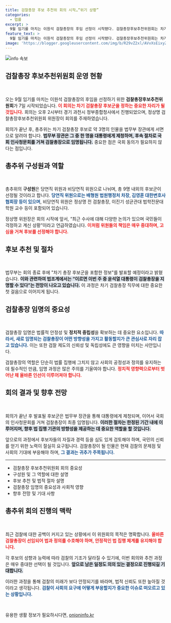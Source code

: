 ```yaml
---
title: 검찰총장 후보 추천위 회의 시작…“위기 상황”
categories:
  - 법률
excerpt: >
  9월 임기를 마치는 이원석 검찰총장의 후임 선정이 시작됐다. 검찰총장후보추천위원회는 차기 후보군을 추리고 있으며, 조만간 윤석열 대통령의 지명도 예상된다. 검찰 내부의 긴장감 속, 새로운 총장은 어떤 변화를 가져올까? 클릭해 확인하세요!
feature_text: >
  9월 임기를 마치는 이원석 검찰총장의 후임 선정이 시작됐다. 검찰총장후보추천위원회는 차기 후보군을 추리고 있으며, 조만간 윤석열 대통령의 지명도 예상된다. 검찰 내부의 긴장감 속, 새로운 총장은 어떤 변화를 가져올까? 클릭해 확인하세요!
image: 'https://blogger.googleusercontent.com/img/b/R29vZ2xl/AVvXsEixyZcFfHzMRdzZMjFBmAUKJYCLCGyLL1o632UiGVXcaFdKo_bkvkuCioo0uUKlGfBVcT3P84aROyZIXSBEx3Aw5nCQ3pTgDom1WDC4m8eifvWiAmWEEVb4x6G_l8C0QH225ldMjyaFvpxGEBGNO37VmDTDMHGhJPq73UglMfDca1-0aw/s1600/blogspot.png'
---
```


<p><img src="https://blogger.googleusercontent.com/img/b/R29vZ2xl/AVvXsEixyZcFfHzMRdzZMjFBmAUKJYCLCGyLL1o632UiGVXcaFdKo_bkvkuCioo0uUKlGfBVcT3P84aROyZIXSBEx3Aw5nCQ3pTgDom1WDC4m8eifvWiAmWEEVb4x6G_l8C0QH225ldMjyaFvpxGEBGNO37VmDTDMHGhJPq73UglMfDca1-0aw/s1600/blogspot.png" alt="info 속보" /></p>

<h2 data-ke-size="size26">검찰총장 후보추천위원회 운영 현황</h2>

<p data-ke-size="size16">&nbsp;</p>

<p>오는 9월 임기를 마치는 이원석 검찰총장의 후임을 선정하기 위한 <b>검찰총장후보추천위원회</b>가 7일 시작되었습니다. <b><span style="color: #ee2323;">이 회의는 차기 검찰총장 후보군을 정하는 중요한 자리가 될 것입니다.</span></b> 회의는 오후 2시부터 경기 과천시 정부종합청사에서 진행되었으며, 정상명 검찰총장후보추천위원회 위원장이 회의를 주재하였습니다. </p>

<p>회의가 끝난 후, 총추위는 차기 검찰총장 후보로 약 3명의 인물을 법무부 장관에게 서면으로 알려야 합니다. <b><span style="background-color: #21538527;">법무부 장관은 그 중 한 명을 대통령에게 제청하며, 후속 절차로 국회 인사청문회를 거쳐 검찰총장으로 임명됩니다.</span></b> 중요한 점은 국회 동의가 필요하지 않다는 점입니다.</p>

<h2 data-ke-size="size26">총추위 구성원과 역할</h2>

<p data-ke-size="size16">&nbsp;</p>

<p>총추위의 <b>구성원</b>은 당연직 위원과 비당연직 위원으로 나뉘며, 총 9명 내외의 후보군이 선정될 것이라고 합니다. <b><span style="color: #1a5490;">당연직 위원으로는 배형원 법원행정처 차장, 김영훈 대한변호사협회장 등이 있으며</span></b>, 비당연직 위원은 정상명 전 검찰총장, 이진기 성균관대 법학전문대학원 교수 등이 포함되어 있습니다.</p>

<p>정상명 위원장은 회의 시작에 앞서, “최근 수사에 대해 다양한 논의가 있으며 국민들이 걱정하고 계신 상황”이라고 언급하였습니다. <b><span style="color: #ee2323;">이처럼 위원들의 책임은 매우 중대하며, 고심을 거쳐 후보를 선정해야 합니다.</span></b></p>

<h2 data-ke-size="size26">후보 추천 및 절차</h2>

<p data-ke-size="size16">&nbsp;</p>

<p>법무부는 회의 종료 후에 "차기 총장 후보군을 포함한 정보"를 발표할 예정이라고 밝혔습니다. <b><span style="background-color: #21538527;">이와 관련하여 법조계에서는 “이르면 이번 주 중 윤석열 대통령이 검찰총장을 지명할 수 있다”는 전망이 나오고 있습니다.</span></b> 이 과정은 차기 검찰총장 직무에 대한 중요한 첫 걸음으로 이어지게 됩니다.</p>

<h2 data-ke-size="size26">검찰총장 임명의 중요성</h2>

<p data-ke-size="size16">&nbsp;</p>

<p>검찰총장 임명은 법률적 안정성 및 <b>정치적 중립성</b>을 확보하는 데 중요한 요소입니다. <b><span style="color: #1a5490;">따라서, 새로 임명되는 검찰총장이 어떤 방향성을 가지고 활동할지가 큰 관심사로 자리 잡고 있습니다.</span></b> 이는 또한 검찰 제도의 신뢰성 및 독립성에도 큰 영향을 미치는 사안입니다.</p>

<p>검찰총장의 역할은 단순히 법률 집행에 그치지 않고 사회의 공정성과 정의를 유지하는 데 필수적인 만큼, 임명 과정은 많은 주의를 기울여야 합니다. <b><span style="color: #ee2323;">정치적 영향력으로부터 벗어난 채 올바른 인선이 이루어져야 합니다.</span></b></p>

<h2 data-ke-size="size26">회의 결과 및 향후 전망</h2>

<p data-ke-size="size16">&nbsp;</p>

<p>회의가 끝난 후 발표될 후보군은 법무부 장관을 통해 대통령에게 제청되며, 이어서 국회의 인사청문회를 거쳐 검찰총장이 최종 임명됩니다. <b><span style="background-color: #21538527;">이러한 절차는 한정된 기간 내에 이루어지며, 향후 법 집행 기관의 방향성을 제공하는 데 중요한 역할을 할 것입니다.</span></b> </p>

<p>앞으로의 과정에서 후보자들의 자질과 경력 등을 심도 있게 검토해야 하며, 국민의 신뢰를 얻기 위한 노력이 절실히 요구됩니다. 검찰총장이 될 인물은 현재 검찰의 문제점 및 사회의 기대에 부응해야 하며, <b><span style="color: #1a5490;">그 결과는 귀추가 주목됩니다.</span></b></p>

<hr>

<ul>
    <li>검찰총장 후보추천위원회 회의 중요성</li>
    <li>구성원 및 그 역할에 대한 설명</li>
    <li>후보 추천 및 법적 절차 설명</li>
    <li>검찰총장 임명의 중요성과 사회적 영향</li>
    <li>향후 전망 및 기대 사항</li>
</ul>

<h2 data-ke-size="size26">총추위 회의 진행의 맥락</h2>

<p data-ke-size="size16">&nbsp;</p>

<p>최근 검찰에 대한 공백이 커지고 있는 상황에서 이 위원회의 목적은 명확합니다. <b><span style="color: #ee2323;">올바른 검찰총장이 선임되어 법과 정의를 수호해야 하며, 안정적인 법 집행 체계를 유지해야 합니다.</span></b> </p>

<p>각 후보의 성향과 능력에 따라 검찰의 기조가 달라질 수 있기에, 이번 회의와 추천 과정은 매우 중대한 선택이 될 것입니다. <b><span style="background-color: #21538527;">앞으로 남은 일정도 의의 있는 결정으로 진행되길 기대합니다.</span></b> </p>

<p>이러한 과정을 통해 검찰의 미래가 보다 안정되기를 바라며, 법적 신뢰도 또한 높아질 것이라고 생각됩니다. <b><span style="color: #1a5490;">검찰이 사회의 요구에 어떻게 부응할지가 중요한 이슈로 떠오르고 있는 상황입니다.</span></b></p>

<p data-ke-size="size16">&nbsp;</p>
유용한 생활 정보가 필요하시다면, <a href="https://onioninfo.kr" rel="dofollow">onioninfo.kr</a>


